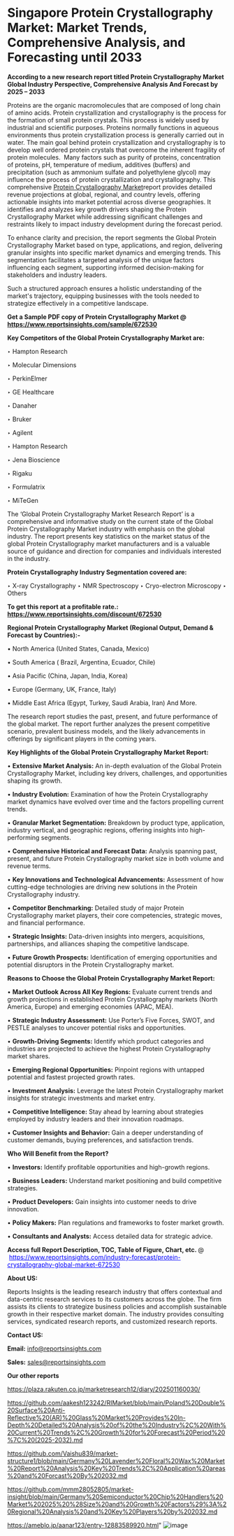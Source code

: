 # Singapore Protein Crystallography Market: Market Trends, Comprehensive Analysis, and Forecasting until 2033

<strong>According to a new research report titled Protein Crystallography Market Global Industry Perspective, Comprehensive Analysis And Forecast by 2025 – 2033</strong>

Proteins are the organic macromolecules that are composed of long chain of amino acids. Protein crystallization and crystallography is the process for the formation of small protein crystals. This process is widely used by industrial and scientific purposes. Proteins normally functions in aqueous environments thus protein crystallization process is generally carried out in water. The main goal behind protein crystallization and crystallography is to develop well ordered protein crystals that overcome the inherent fragility of protein molecules.  Many factors such as purity of proteins, concentration of proteins, pH, temperature of medium, additives (buffers) and precipitation (such as ammonium sulfate and polyethylene glycol) may influence the process of protein crystallization and crystallography. This comprehensive <a href=https://www.reportsinsights.com/sample/672530>Protein Crystallography Market</a>report provides detailed revenue projections at global, regional, and country levels, offering actionable insights into market potential across diverse geographies. It identifies and analyzes key growth drivers shaping the Protein Crystallography Market while addressing significant challenges and restraints likely to impact industry development during the forecast period.

To enhance clarity and precision, the report segments the Global Protein Crystallography Market based on type, applications, and region, delivering granular insights into specific market dynamics and emerging trends. This segmentation facilitates a targeted analysis of the unique factors influencing each segment, supporting informed decision-making for stakeholders and industry leaders.

Such a structured approach ensures a holistic understanding of the market's trajectory, equipping businesses with the tools needed to strategize effectively in a competitive landscape.

<strong>Get a Sample PDF copy of Protein Crystallography Market </strong><strong>@<a href=https://www.reportsinsights.com/sample/672530 style=color:#0000ff;> https://www.reportsinsights.com/sample/672530</a></strong></font>

<strong>Key Competitors of the Global Protein Crystallography Market are:</strong>

‣ Hampton Research

‣ Molecular Dimensions

‣ PerkinElmer

‣ GE Healthcare

‣ Danaher

‣ Bruker

‣ Agilent

‣ Hampton Research

‣ Jena Bioscience

‣ Rigaku

‣ Formulatrix

‣ MiTeGen

The ‘Global Protein Crystallography Market Research Report’ is a comprehensive and informative study on the current state of the Global Protein Crystallography Market industry with emphasis on the global industry. The report presents key statistics on the market status of the global Protein Crystallography market manufacturers and is a valuable source of guidance and direction for companies and individuals interested in the industry.

<strong>Protein Crystallography Industry Segmentation covered are:</strong>

‣ X-ray Crystallography
‣ NMR Spectroscopy
‣ Cryo-electron Microscopy
‣ Others

<strong>To get this report at a profitable rate.: <a href=https://www.reportsinsights.com/discount/672530 style=color:#0000ff;>https://www.reportsinsights.com/discount/672530</a></strong></font>

<strong>Regional Protein Crystallography Market (Regional Output, Demand &amp; Forecast by Countries):-</strong>

• North America (United States, Canada, Mexico)

• South America ( Brazil, Argentina, Ecuador, Chile)

• Asia Pacific (China, Japan, India, Korea)

• Europe (Germany, UK, France, Italy)

• Middle East Africa (Egypt, Turkey, Saudi Arabia, Iran) And More.

The research report studies the past, present, and future performance of the global market. The report further analyzes the present competitive scenario, prevalent business models, and the likely advancements in offerings by significant players in the coming years.

<strong>Key Highlights of the Global Protein Crystallography Market Report:</strong>

• <strong>Extensive Market Analysis:</strong> An in-depth evaluation of the Global Protein Crystallography Market, including key drivers, challenges, and opportunities shaping its growth.

• <strong>Industry Evolution:</strong> Examination of how the Protein Crystallography market dynamics have evolved over time and the factors propelling current trends.

• <strong>Granular Market Segmentation:</strong> Breakdown by product type, application, industry vertical, and geographic regions, offering insights into high-performing segments.

• <strong>Comprehensive Historical and Forecast Data:</strong> Analysis spanning past, present, and future Protein Crystallography market size in both volume and revenue terms.

• <strong>Key Innovations and Technological Advancements:</strong> Assessment of how cutting-edge technologies are driving new solutions in the Protein Crystallography industry.

• <strong>Competitor Benchmarking:</strong> Detailed study of major Protein Crystallography market players, their core competencies, strategic moves, and financial performance.

• <strong>Strategic Insights:</strong> Data-driven insights into mergers, acquisitions, partnerships, and alliances shaping the competitive landscape.

• <strong>Future Growth Prospects:</strong> Identification of emerging opportunities and potential disruptors in the Protein Crystallography market.

<strong>Reasons to Choose the Global Protein Crystallography Market Report:</strong>

• <strong>Market Outlook Across All Key Regions:</strong> Evaluate current trends and growth projections in established Protein Crystallography markets (North America, Europe) and emerging economies (APAC, MEA).

• <strong>Strategic Industry Assessment:</strong> Use Porter’s Five Forces, SWOT, and PESTLE analyses to uncover potential risks and opportunities.

• <strong>Growth-Driving Segments:</strong> Identify which product categories and industries are projected to achieve the highest Protein Crystallography market shares.

• <strong>Emerging Regional Opportunities:</strong> Pinpoint regions with untapped potential and fastest projected growth rates.

• <strong>Investment Analysis:</strong> Leverage the latest Protein Crystallography market insights for strategic investments and market entry.

• <strong>Competitive Intelligence:</strong> Stay ahead by learning about strategies employed by industry leaders and their innovation roadmaps.

• <strong>Customer Insights and Behavior:</strong> Gain a deeper understanding of customer demands, buying preferences, and satisfaction trends.

<strong>Who Will Benefit from the Report?</strong>

• <strong>Investors:</strong> Identify profitable opportunities and high-growth regions.

• <strong>Business Leaders:</strong> Understand market positioning and build competitive strategies.

• <strong>Product Developers:</strong> Gain insights into customer needs to drive innovation.

• <strong>Policy Makers:</strong> Plan regulations and frameworks to foster market growth.

• <strong>Consultants and Analysts:</strong> Access detailed data for strategic advice.
</ul>
<strong>Access full Report Description, TOC, Table of Figure, Chart, etc. </strong>@  <a href=https://www.reportsinsights.com/industry-forecast/protein-crystallography-global-market-672530 style=color:#0000ff;>https://www.reportsinsights.com/industry-forecast/protein-crystallography-global-market-672530</a></font>

<strong><strong>About US</strong>:</strong>

Reports Insights is the leading research industry that offers contextual and data-centric research services to its customers across the globe. The firm assists its clients to strategize business policies and accomplish sustainable growth in their respective market domain. The industry provides consulting services, syndicated research reports, and customized research reports.

<strong>Contact US:</strong>

<p class=""""><b>Email:</b> <a href=mailto:info@reportsinsights.com>info@reportsinsights.com</a></p>
<p class=""""><b>Sales:</b> <a href=mailto:sales@reportsinsights.com>sales@reportsinsights.com</a></p>

<strong>Our other reports</strong>

<a href=https://plaza.rakuten.co.jp/marketresearch12/diary/202501160030/>https://plaza.rakuten.co.jp/marketresearch12/diary/202501160030/</a>

<a href=https://github.com/aakesh123242/RIMarket/blob/main/Poland%20Double%20Surface%20Anti-Reflective%20(AR)%20Glass%20Market%20Provides%20In-Depth%20Detailed%20Analysis%20of%20the%20Industry%2C%20With%20Current%20Trends%2C%20Growth%20for%20Forecast%20Period%20%7C%20(2025-2032).md>https://github.com/aakesh123242/RIMarket/blob/main/Poland%20Double%20Surface%20Anti-Reflective%20(AR)%20Glass%20Market%20Provides%20In-Depth%20Detailed%20Analysis%20of%20the%20Industry%2C%20With%20Current%20Trends%2C%20Growth%20for%20Forecast%20Period%20%7C%20(2025-2032).md</a>

<a href=https://github.com/Vaishu839/market-structure1/blob/main/Germany%20Lavender%20Floral%20Wax%20Market%20Report%20Analysis%20Key%20Trends%2C%20Application%20areas%20and%20Forcast%20By%202032.md>https://github.com/Vaishu839/market-structure1/blob/main/Germany%20Lavender%20Floral%20Wax%20Market%20Report%20Analysis%20Key%20Trends%2C%20Application%20areas%20and%20Forcast%20By%202032.md</a>

<a href=https://github.com/mmm28052805/market-insight/blob/main/Germany%20Semiconductor%20Chip%20Handlers%20Market%202025%20%28Size%20and%20Growth%20Factors%29%3A%20Regional%20Analysis%20and%20Key%20Players%20by%202032.md>https://github.com/mmm28052805/market-insight/blob/main/Germany%20Semiconductor%20Chip%20Handlers%20Market%202025%20%28Size%20and%20Growth%20Factors%29%3A%20Regional%20Analysis%20and%20Key%20Players%20by%202032.md</a>

<a href=https://ameblo.jp/aanar123/entry-12883589920.html>https://ameblo.jp/aanar123/entry-12883589920.html</a>"
![image](https://github.com/user-attachments/assets/30380bb6-b878-4c7a-b2cd-444cc4492e9c)
